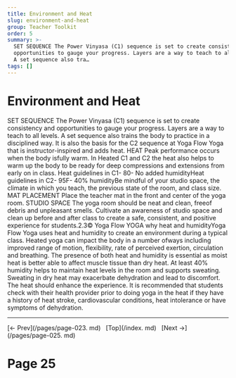 ```yaml
---
title: Environment and Heat
slug: environment-and-heat
group: Teacher Toolkit
order: 5
summary: >-
  SET SEQUENCE The Power Vinyasa (C1) sequence is set to create consistency and
  opportunities to gauge your progress. Layers are a way to teach to all levels.
  A set sequence also tra…
tags: []
---
```

# Environment and Heat

SET SEQUENCE The Power Vinyasa (C1) sequence is set to create consistency and opportunities to gauge your progress. Layers are a way to teach to all levels. A set sequence also trains the body to practice in a disciplined way. It is also the basis for the C2 sequence at Yoga Flow Yoga that is instructor-inspired and adds heat. HEAT Peak performance occurs when the body isfully warm. In Heated C1 and C2 the heat also helps to warm up the body to be ready for deep compressions and extensions from early on in class. Heat guidelines in C1- 80- No added humidityHeat guidelines in C2- 95F- 40% humidityBe mindful of your studio space, the climate in which you teach, the previous state of the room, and class size. MAT PLACEMENT Place the teacher mat in the front and center of the yoga room. STUDIO SPACE The yoga room should be neat and clean, freeof debris and unpleasant smells. Cultivate an awareness of studio space and clean up before and after class to create a safe, consistent, and positive experience for students.2.3© Yoga Flow YOGA why heat and humidityYoga Flow Yoga uses heat and humidity to create an environment during a typical class. Heated yoga can impact the body in a number ofways including improved range of motion, flexibility, rate of perceived exertion, circulation and breathing. The presence of both heat and humidity is essential as moist heat is better able to affect muscle tissue than dry heat. At least 40% humidity helps to maintain heat levels in the room and supports sweating. Sweating in dry heat may exacerbate dehydration and lead to discomfort. The heat should enhance the experience. It is recommended that students check with their health provider prior to doing yoga in the heat if they have a history of heat stroke, cardiovascular conditions, heat intolerance or have symptoms of dehydration.
- --
[← Prev](/pages/page-023. md) &nbsp; [Top](/index. md) &nbsp; [Next →](/pages/page-025. md)

# Page 25
